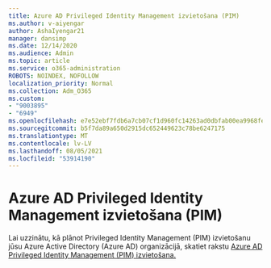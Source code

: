 ```yaml
---
title: Azure AD Privileged Identity Management izvietošana (PIM)
ms.author: v-aiyengar
author: AshaIyengar21
manager: dansimp
ms.date: 12/14/2020
ms.audience: Admin
ms.topic: article
ms.service: o365-administration
ROBOTS: NOINDEX, NOFOLLOW
localization_priority: Normal
ms.collection: Adm_O365
ms.custom:
- "9003895"
- "6949"
ms.openlocfilehash: e7e52ebf7fdb6a7cb07cf1d960fc14263ad0dbfab00ea9968feabbfa4b05c975
ms.sourcegitcommit: b5f7da89a650d2915dc652449623c78be6247175
ms.translationtype: MT
ms.contentlocale: lv-LV
ms.lasthandoff: 08/05/2021
ms.locfileid: "53914190"
---
```

# <a name="deploy-azure-ad-privileged-identity-management-pim"></a>Azure AD Privileged Identity Management izvietošana (PIM)

Lai uzzinātu, kā plānot Privileged Identity Management (PIM) izvietošanu jūsu Azure Active Directory (Azure AD) organizācijā, skatiet rakstu [Azure AD Privileged Identity Management (PIM) izvietošana.](https://go.microsoft.com/fwlink/?linkid=2132095)